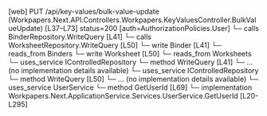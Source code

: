 [web] PUT /api/key-values/bulk-value-update  (Workpapers.Next.API.Controllers.Workpapers.KeyValuesController.BulkValueUpdate)  [L37–L73] status=200 [auth=AuthorizationPolicies.User]
  └─ calls BinderRepository.WriteQuery [L41]
  └─ calls WorksheetRepository.WriteQuery [L50]
  └─ write Binder [L41]
    └─ reads_from Binders
  └─ write Worksheet [L50]
    └─ reads_from Worksheets
  └─ uses_service IControlledRepository<Binder>
    └─ method WriteQuery [L41]
      └─ ... (no implementation details available)
  └─ uses_service IControlledRepository<Worksheet>
    └─ method WriteQuery [L50]
      └─ ... (no implementation details available)
  └─ uses_service UserService
    └─ method GetUserId [L69]
      └─ implementation Workpapers.Next.ApplicationService.Services.UserService.GetUserId [L20-L295]

